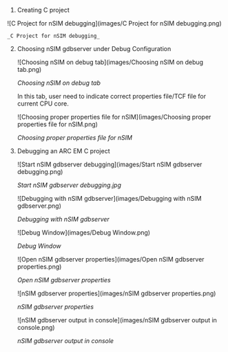 1. Creating C project
    
  ![C Project for nSIM debugging](images/C Project for nSIM debugging.png)

    _C Project for nSIM debugging_
  
2. Choosing nSIM gdbserver under Debug Configuration
   
   ![Choosing nSIM on debug tab](images/Choosing nSIM on debug tab.png)
    
   _Choosing nSIM on debug tab_

   In this tab, user need to indicate correct properties file/TCF file for current CPU core. 
   
   ![Choosing proper properties file for nSIM](images/Choosing proper properties file for nSIM.png)
    
   _Choosing proper properties file for nSIM_
3. Debugging an ARC EM C project
    
   ![Start nSIM gdbserver debugging](images/Start nSIM gdbserver debugging.png)
    
   _Start nSIM gdbserver debugging.jpg_  
   
   ![Debugging with nSIM gdbserver](images/Debugging with nSIM gdbserver.png)
    
   _Debugging with nSIM gdbserver_

   ![Debug Window](images/Debug Window.png)
    
   _Debug Window_

   ![Open nSIM gdbserver properties](images/Open nSIM gdbserver properties.png)
     
   _Open nSIM gdbserver properties_

   ![nSIM gdbserver properties](images/nSIM gdbserver properties.png)
     
   _nSIM gdbserver properties_


   ![nSIM gdbserver output in console](images/nSIM gdbserver output in console.png)
     
   _nSIM gdbserver output in console_